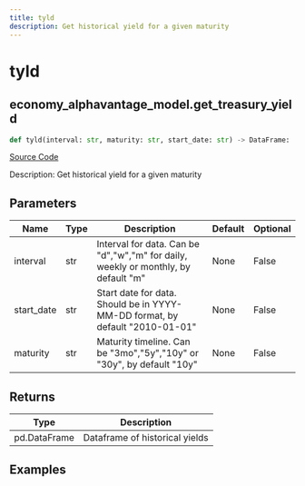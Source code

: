 ```yaml
---
title: tyld
description: Get historical yield for a given maturity
---
```

# tyld

## economy_alphavantage_model.get_treasury_yield

```python
def tyld(interval: str, maturity: str, start_date: str) -> DataFrame:
```
[Source Code](https://github.com/OpenBB-finance/OpenBBTerminal/tree/main/openbb_terminal/economy/alphavantage_model.py#L228)

Description: Get historical yield for a given maturity

## Parameters

| Name | Type | Description | Default | Optional |
| ---- | ---- | ----------- | ------- | -------- |
| interval | str | Interval for data.  Can be "d","w","m" for daily, weekly or monthly, by default "m" | None | False |
| start_date | str | Start date for data.  Should be in YYYY-MM-DD format, by default "2010-01-01" | None | False |
| maturity | str | Maturity timeline.  Can be "3mo","5y","10y" or "30y", by default "10y" | None | False |

## Returns

| Type | Description |
| ---- | ----------- |
| pd.DataFrame | Dataframe of historical yields |

## Examples

